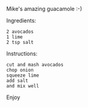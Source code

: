 Mike's amazing guacamole :-)

Ingredients:

    2 avocados
    1 lime
    2 tsp salt

Instructions:

    cut and mash avocados
    chop onion
    squeeze lime
    add salt
    and mix well

Enjoy
